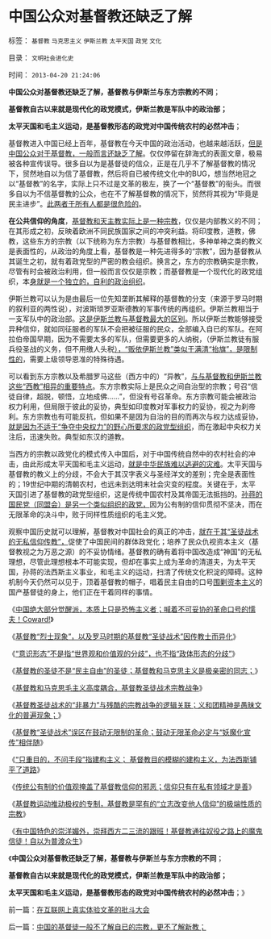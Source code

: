 # 中国公众对基督教还缺乏了解

标签： `基督教` `马克思主义` `伊斯兰教` `太平天国` `政党` `文化` 

目录： `文明社会进化史`

时间： `2013-04-20 21:24:06`

**中国公众对基督教还缺乏了解，基督教与伊斯兰与东方宗教的不同**；

**基督教自古以来就是现代化的政党模式，伊斯兰教是军队中的政治部；**

**太平天国和毛主义运动，是基督教形态的政党对中国传统农村的必然冲击**；

基督教进入中国已经上百年，基督教在今天中国的政治活动，也越来越活跃，[但是中国公众对于基督教，一般而言还缺乏了解](../../../2013/4/13/圣徒战术的“非暴力”与残酷的宗教战争的逻辑关联；.md)。仅仅停留在辞海式的表面文章，极易被各种宣传误导。很多自以为是基督徒的信众，正是在几乎不了解基督教的情况下，贸然地自以为信了基督教，然后将自已被传统文化中的BUG，想当然地冠之以“基督教”的名字，实际上只不过是文革的极左，换了一个“基督教”的衔头。而很多自以为不信基督教的公众，也在不了解基督教的情况下，贸然将其视为“毕竟是民主进步”。[此两者于所有人都是很危险的](../../../2013/4/13/基督教的误区推动了马克思主义，再推动了极权主义的出现.md)。

**在公共信仰的角度**，[基督教和天主教实际上是一种宗教](../../../2013/4/11/基督教和马克思毛主义高度耦合，圣徒战术鼓动宗教战争（阶级斗争）.md)，仅仅是内部教义的不同；在其形成之初，反映着欧洲不同民族国家之间的冲突利益。将印度教，道教，佛教，这些东方的宗教（以下统称为东方宗教）与基督教相比，多神单神之类的教义是表面性的，从政治的角度上看，基督教是一种先进得多的“宗教”，因为基督教从其诞生之初，就有着政党型的严密的教会组织。换言之，东方的宗教确实是宗教，尽管有时会被政治利用，但一般而言仅仅是宗教；而基督教是一个现代化的政党组织，本[身就是一个独立的，自利的政治组织](../../../2013/4/11/基督教的圣徒不是“民主自由”的圣徒.md)。

伊斯兰教可以认为是由最后一位先知垄断其解释的基督教的分支（来源于罗马时期的叙利亚的两性说），对波斯琐罗亚斯德教的军事传统的再组织。伊斯兰教相当于一支军队中的政治部。[这是伊斯兰教与基督教最大的区别](../../../2010/11/5/罗马教皇和大主教的区别;为什么基督教会自称代表了民主？.md)。所以伊斯兰教能够接受异种信仰，就如同征服者的军队不会把被征服的民众，全部编入自已的军队。在阿拉伯帝国早期，因为不需要太多的军队，但需要更多的人纳税，（伊斯兰教徒有服兵役圣战的义务，但不用缴人头税[），“贩依伊斯兰教”类似于满清“抬旗”，是限制性的](../../../2012/3/28/为什么穆斯林没有进入资本主义？哈里发帝国.md)，需要上级领导恩准的特殊待遇。

可以看到东方宗教以及希腊罗马这些（西方中的）“异教”，[与与基督教和伊斯兰教这些“西教”相异的重要特点](../../../2009/6/14/西教信仰人士不应以传教为目的参与中国政治生活.md)。东方宗教实际上是民众之间自治型的宗教；号召“信徒自律，超脱，顿悟，立地成佛……”，但没有号召革命。东方宗教可能会被政治权力利用，但局限于彼此的妥协，典型如印度教对军事权力的妥协，视之为刹帝利。东方宗教也有可能反抗，但如果不是因为自治的目的而再次与权力达成妥协，[就是因为不适于“争夺中央权力”的野心所要求的政党型组织](../../../2009/5/17/民主价值观不能持有政治野心.md)，而在激起中央权力关注后，迅速失败。典型如东汉的道教。

当西方的宗教以政党化的模式传入中国后，对于中国传统自然中的农村社会的冲击，由此形成太平天国和毛主义运动，[就是中华民族难以逃避的灾难](../../../2010/12/27/文革“知识越多越反动”错在那里？.md)。太平天国与基督教的教义上的分歧，不会大于其汉字表义与圣经洋文的差别；完全是表面性的；19世纪中期的清朝农村，也远未到达明末社会灾变的程度。关键在于，太平天国引进了基督教的政党型组织，这是传统中国农村及其帝国无法抵挡的。[孙蒋的国民党（同盟会）是另一个类似组织的政党，](../../../2011/1/10/辛亥革命和孙国父的历史地位无足轻重；.md)因为公有制的信仰贯彻不坚决，而在无限革命的决斗中，败于同样性质组织的毛主义党。

观察中国历史就可以理解，基督教对中国社会的真正的冲击，[就在于其“圣徒战术的无私信仰传教”，](../../../2013/4/8/喊着不可妥协的革命口号的懦夫!Coward和传教士.md)促使了中国民间的群体政党化；培养了民众仇视资本主义（基督教视之为万恶之源）的不妥协情绪。基督教的确有着将中国改造成“神国”的无私理想，尽管此理想根本不可能实现，但却在事实上成为革命的清道夫，为太平天国，孙蒋的法西斯主义事业，和毛主义的运动，扫清了传统文化积淀的障碍。这种机制今天仍然可以见于，顶着基督教的帽子，唱着民主自由的口号[围剿资本主义](../../../2013/4/1/短缺导致“改革，革命”的必要，民粹统治者却围剿资本主义异端！.md)的国产基督徒的身上，他们正在干着同样的事情。

《[中国绝大部分觉醒派，本质上只是恐怖主义者；喊着不可妥协的革命口号的懦夫！Coward!](../../../2013/4/8/喊着不可妥协的革命口号的懦夫!Coward和传教士.md)》

《[基督教“烈士现象”，以及罗马时期的基督教“圣徒战术”因传教士而异化](../../../2013/4/9/社会学能够成为科学的最基本条件；.md)》

《[“意识形态”不是指“世界观和价值观的分歧”，也不指“政体形态的分歧”](../../../2013/4/9/社会学能够成为科学的最基本条件；.md)》

《[基督教的圣徒不是“民主自由”的圣徒；基督教和马克思主义是极亲密的同志；](../../../2013/4/11/基督教的圣徒不是“民主自由”的圣徒.md)》

《[基督教和马克思毛主义高度耦合，基督教圣徒战术宗教战争](../../../2013/4/11/基督教和马克思毛主义高度耦合，圣徒战术鼓动宗教战争（阶级斗争）.md)》

《[基督教圣徒战术的“非暴力”与残酷的宗教战争的逻辑关联；义和团精神是愚昧文化的普遍现象；](../../../2013/4/13/圣徒战术的“非暴力”与残酷的宗教战争的逻辑关联；.md)》

《[基督教“圣徒战术”误区在鼓动无限制的革命；鼓动无限革命必定与“妖魔化宣传”相伴随](../../../2013/4/13/基督教的误区推动了马克思主义，再推动了极权主义的出现.md)》

《[“只重目的，不问手段”指建构主义； 基督教目的模糊的建构主义，为法西斯铺平了道路](../../../2013/4/13/基督教目的模糊的建构主义，为法西斯铺平了道路；.md)》

《[传统公有制的价值观掩盖了基督教信仰的邪恶；信仰只有在私有领域才是善](../../../2013/4/16/基督教是西方通往奴役之路的信仰动力.md)》

《[基督教运动推动极权的专制，基督教是罕有的“立志改变他人信仰”的极端性质的宗教](../../../2013/4/16/基督教是“立志改变他人信仰”的极端性质的宗教.md)》

《[有中国特色的崇洋媚外，崇拜西方二三流的跟班！基督教通往奴役之路上的魔鬼信徒！自以为普渡众生](../../../2013/4/16/有中国特色的崇洋媚外，崇拜西方二三流的跟班！.md)》

《**中国公众对基督教还缺乏了解，基督教与伊斯兰与东方宗教的不同**；

**基督教自古以来就是现代化的政党模式，伊斯兰教是军队中的政治部；**

**太平天国和毛主义运动，是基督教形态的政党对中国传统农村的必然冲击**；》



前一篇：[在互联网上真实体验文革的批斗大会](../../../2013/4/19/在互联网上真实体验文革的批斗大会.md)

后一篇：[中国的基督徒一般不了解自已的宗教，更不了解新教；](../../../2013/4/20/中国的基督徒一般不了解自已的宗教，更不了解新教；.md)